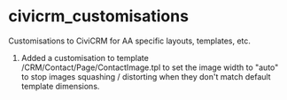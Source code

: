 civicrm_customisations
======================

Customisations to CiviCRM for AA specific layouts, templates, etc.

1. Added a customisation to template /CRM/Contact/Page/ContactImage.tpl to set the
   image width to "auto" to stop images squashing / distorting when they don't match
   default template dimensions.
